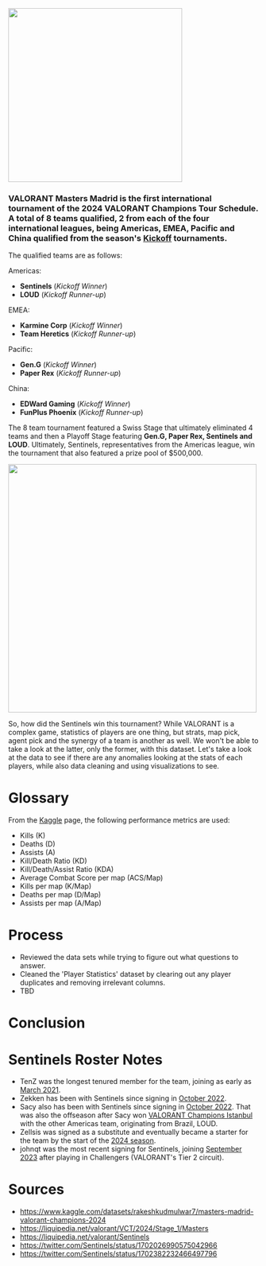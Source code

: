 <img src="https://liquipedia.net/commons/images/9/9d/VCT_Masters_Madrid_allmode.png" width="350" />

### VALORANT Masters Madrid is the first international tournament of the 2024 VALORANT Champions Tour Schedule. A total of 8 teams qualified, 2 from each of the four international leagues, being Americas, EMEA, Pacific and China qualified from the season's [Kickoff](https://liquipedia.net/valorant/VCT/2024) tournaments. 

The qualified teams are as follows:

Americas:
- **Sentinels** (*Kickoff Winner*)
- **LOUD** (*Kickoff Runner-up*)

EMEA:
- **Karmine Corp** (*Kickoff Winner*)
- **Team Heretics** (*Kickoff Runner-up*)

Pacific:
- **Gen.G** (*Kickoff Winner*)
- **Paper Rex** (*Kickoff Runner-up*)

China:
- **EDWard Gaming** (*Kickoff Winner*)
- **FunPlus Phoenix** (*Kickoff Runner-up*)

The 8 team tournament featured a Swiss Stage that ultimately eliminated 4 teams and then a Playoff Stage featuring **Gen.G, Paper Rex, Sentinels and LOUD**. Ultimately, Sentinels, representatives from the Americas league, win the tournament that also featured a prize pool of $500,000.

<img src="https://external-content.duckduckgo.com/iu/?u=https%3A%2F%2Fpiks.eldesmarque.com%2Fthumbs%2F660%2Fbin%2F2024%2F03%2F25%2F53608027207_56471550ec_c.jpg&f=1&nofb=1&ipt=646fb03fb78eb04bba9bafcf2452c1fbe2772085e24af36c80413f9118e496e6&ipo=images" width="500" />

So, how did the Sentinels win this tournament? While VALORANT is a complex game, statistics of players are one thing, but strats, map pick, agent pick and the synergy of a team is another as well. We won't be able to take a look at the latter, only the former, with this dataset. Let's take a look at the data to see if there are any anomalies looking at the stats of each players, while also data cleaning and using visualizations to see.

# Glossary
From the [Kaggle](https://www.kaggle.com/datasets/rakeshkudmulwar7/masters-madrid-valorant-champions-2024) page, the following performance metrics are used:
- Kills (K)
- Deaths (D) 
- Assists (A)
- Kill/Death Ratio (KD) 
- Kill/Death/Assist Ratio (KDA)
- Average Combat Score per map (ACS/Map)
- Kills per map (K/Map)
- Deaths per map (D/Map)
- Assists per map (A/Map)

# Process
- Reviewed the data sets while trying to figure out what questions to answer.
- Cleaned the 'Player Statistics' dataset by clearing out any player duplicates and removing irrelevant columns.
- TBD

# Conclusion

# Sentinels Roster Notes
- TenZ was the longest tenured member for the team, joining as early as [March 2021](https://liquipedia.net/valorant/TenZ).
- Zekken has been with Sentinels since signing in [October 2022](https://liquipedia.net/valorant/Zekken).
- Sacy also has been with Sentinels since signing in [October 2022](https://liquipedia.net/valorant/Sacy). That was also the offseason after Sacy won [VALORANT Champions Istanbul](https://liquipedia.net/valorant/VCT/2022/Champions) with the other Americas team, originating from Brazil, LOUD.
- Zellsis was signed as a substitute and eventually became a starter for the team by the start of the [2024 season](https://liquipedia.net/valorant/Zellsis).
- johnqt was the most recent signing for Sentinels, joining [September 2023](https://liquipedia.net/valorant/Johnqt) after playing in Challengers (VALORANT's Tier 2 circuit).

# Sources
- https://www.kaggle.com/datasets/rakeshkudmulwar7/masters-madrid-valorant-champions-2024
- https://liquipedia.net/valorant/VCT/2024/Stage_1/Masters
- https://liquipedia.net/valorant/Sentinels
- https://twitter.com/Sentinels/status/1702026990575042966
- https://twitter.com/Sentinels/status/1702382232466497796
